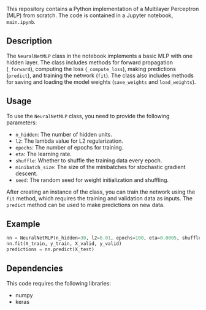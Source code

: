This repository contains a Python implementation of a Multilayer Perceptron (MLP) from scratch. The code is contained in a Jupyter notebook, `main.ipynb`.

## Description

The `NeuralNetMLP` class in the notebook implements a basic MLP with one hidden layer. The class includes methods for forward propagation (`_forward`), computing the loss (`_compute_loss`), making predictions (`predict`), and training the network (`fit`). The class also includes methods for saving and loading the model weights (`save_weights` and `load_weights`).

## Usage

To use the `NeuralNetMLP` class, you need to provide the following parameters:

- `n_hidden`: The number of hidden units.
- `l2`: The lambda value for L2 regularization.
- `epochs`: The number of epochs for training.
- `eta`: The learning rate.
- `shuffle`: Whether to shuffle the training data every epoch.
- `minibatch_size`: The size of the minibatches for stochastic gradient descent.
- `seed`: The random seed for weight initialization and shuffling.

After creating an instance of the class, you can train the network using the `fit` method, which requires the training and validation data as inputs. The `predict` method can be used to make predictions on new data.

## Example

```python
nn = NeuralNetMLP(n_hidden=30, l2=0.01, epochs=100, eta=0.0005, shuffle=True, minibatch_size=1, seed=1)
nn.fit(X_train, y_train, X_valid, y_valid)
predictions = nn.predict(X_test)
```

## Dependencies

This code requires the following libraries:

- numpy
- keras
